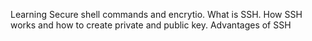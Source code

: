 Learning Secure shell commands and encrytio. 
What is SSH.
How SSH works and how to create  private and public key.
Advantages of SSH
